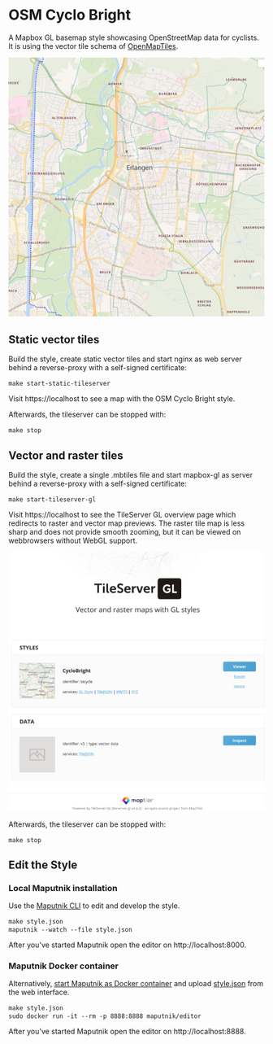 # OSM Cyclo Bright

A Mapbox GL basemap style showcasing OpenStreetMap data for cyclists.
It is using the vector tile schema of [OpenMapTiles](https://github.com/openmaptiles/openmaptiles).

![Erlangen, Germany](screenshots/erlangen.png)

## Static vector tiles

Build the style, create static vector tiles and start nginx as web server behind a reverse-proxy with a self-signed certificate:

```shell
make start-static-tileserver
```

Visit https://localhost to see a map with the OSM Cyclo Bright style.

Afterwards, the tileserver can be stopped with:

```shell
make stop
```

## Vector and raster tiles

Build the style, create a single .mbtiles file and start mapbox-gl as server behind a reverse-proxy with a self-signed certificate:

```shell
make start-tileserver-gl
```

Visit https://localhost to see the TileServer GL overview page which redirects to raster and vector map previews. The raster tile map is less sharp and does not provide smooth zooming, but it can be viewed on webbrowsers without WebGL support.

![tileserver-gl-overview](screenshots/tileserver-gl-overview.png)

Afterwards, the tileserver can be stopped with:

```shell
make stop
```

## Edit the Style

### Local Maputnik installation

Use the [Maputnik CLI](http://openmaptiles.org/docs/style/maputnik/) to edit and develop the style.

```
make style.json
maputnik --watch --file style.json
```

After you've started Maputnik open the editor on http://localhost:8000.

### Maputnik Docker container

Alternatively, [start Maputnik as Docker container](https://github.com/maputnik/editor#usage) and upload [style.json](style.json) from the web interface.

```shell
make style.json
sudo docker run -it --rm -p 8888:8888 maputnik/editor
```

After you've started Maputnik open the editor on http://localhost:8888.
